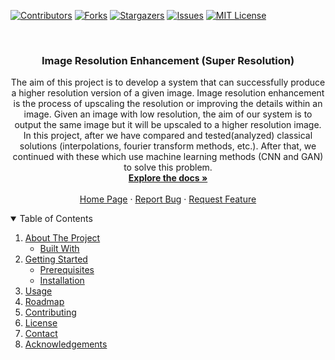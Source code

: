 
[![Contributors][contributors-shield]][contributors-url]
[![Forks][forks-shield]][forks-url]
[![Stargazers][stars-shield]][stars-url]
[![Issues][issues-shield]][issues-url]
[![MIT License][license-shield]][license-url]

<!-- PROJECT LOGO -->
<br />
<p align="center">
  <h3 align="center">Image Resolution Enhancement (Super Resolution)</h3>

  <p align="center">
The aim of this project is to develop a system that can successfully produce a higher resolution version of a given image. Image resolution enhancement is the process of upscaling the resolution or improving the details within an image. Given an image with low resolution, the aim of our system is to output the same image but it will be upscaled to a higher resolution image. In this project, after we have compared and tested(analyzed) classical solutions (interpolations, fourier transform methods, etc.). After that, we continued with these which use machine learning methods (CNN and GAN) to solve this problem.
    <br />
    <a href="https://github.com/yunusbaysal/Image-Resolution-Enhancement"><strong>Explore the docs »</strong></a>
    <br />
    <br />
    <a href="https://github.com/yunusbaysal/Image-Resolution-Enhancement">Home Page</a>
    ·
    <a href="https://github.com/yunusbaysal/Image-Resolution-Enhancement/issues">Report Bug</a>
    ·
    <a href="https://github.com/yunusbaysal/Image-Resolution-Enhancement/issues">Request Feature</a>
  </p>
</p>

<!-- TABLE OF CONTENTS -->
<details open="open">
  <summary>Table of Contents</summary>
  <ol>
    <li>
      <a href="#about-the-project">About The Project</a>
      <ul>
        <li><a href="#built-with">Built With</a></li>
      </ul>
    </li>
    <li>
      <a href="#getting-started">Getting Started</a>
      <ul>
        <li><a href="#prerequisites">Prerequisites</a></li>
        <li><a href="#installation">Installation</a></li>
      </ul>
    </li>
    <li><a href="#usage">Usage</a></li>
    <li><a href="#roadmap">Roadmap</a></li>
    <li><a href="#contributing">Contributing</a></li>
    <li><a href="#license">License</a></li>
    <li><a href="#contact">Contact</a></li>
    <li><a href="#acknowledgements">Acknowledgements</a></li>
  </ol>
</details>











[contributors-shield]: https://img.shields.io/github/contributors/yunusbaysal/Image-Resolution-Enhancement.svg?style=for-the-badge
[contributors-url]: https://github.com/yunusbaysal/Image-Resolution-Enhancement/graphs/contributors
[forks-shield]: https://img.shields.io/github/forks/yunusbaysal/Image-Resolution-Enhancement.svg?style=for-the-badge
[forks-url]: https://github.com/yunusbaysal/Image-Resolution-Enhancement/network/members
[stars-shield]: https://img.shields.io/github/stars/yunusbaysal/Image-Resolution-Enhancement.svg?style=for-the-badge
[stars-url]: https://github.com/yunusbaysal/Image-Resolution-Enhancement/stargazers
[issues-shield]: https://img.shields.io/github/issues/yunusbaysal/Image-Resolution-Enhancement.svg?style=for-the-badge
[issues-url]: https://github.com/yunusbaysal/Image-Resolution-Enhancement/issues
[license-shield]: https://img.shields.io/github/license/yunusbaysal/Image-Resolution-Enhancement.svg?style=for-the-badge
[license-url]: https://github.com/yunusbaysal/Image-Resolution-Enhancement/blob/master/LICENSE
